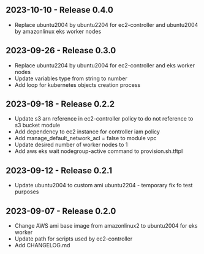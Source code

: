 ## 2023-10-10 - Release 0.4.0
- Replace ubuntu2004 by ubuntu2204 for ec2-controller and ubuntu2004 by amazonlinux eks worker nodes

## 2023-09-26 - Release 0.3.0
- Replace ubuntu2204 by ubuntu2004 for ec2-controller and eks worker nodes
- Update variables type from string to number
- Add loop for kubernetes objects creation process

## 2023-09-18 - Release 0.2.2
- Update s3 arn reference in ec2-controller policy to do not reference to s3 bucket module
- Add dependency to ec2 instance for controller iam policy
- Add manage_default_network_acl = false to module vpc
- Update desired number of worker nodes to 1
- Add aws eks wait nodegroup-active command to provision.sh.tftpl

## 2023-09-12 - Release 0.2.1
- Update ubuntu2004 to custom ami ubuntu2204 - temporary fix fo test purposes

## 2023-09-07 - Release 0.2.0
- Change AWS ami base image from amazonlinux2 to ubuntu2004 for eks worker
- Update path for scripts used by ec2-controller
- Add CHANGELOG.md
